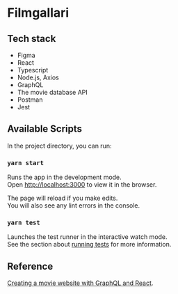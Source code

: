 # Filmgallari

## Tech stack

- Figma
- React
- Typescript
- Node.js, Axios
- GraphQL
- The movie database API
- Postman
- Jest

## Available Scripts

In the project directory, you can run:

### `yarn start`

Runs the app in the development mode.\
Open [http://localhost:3000](http://localhost:3000) to view it in the browser.

The page will reload if you make edits.\
You will also see any lint errors in the console.

### `yarn test`

Launches the test runner in the interactive watch mode.\
See the section about [running tests](https://facebook.github.io/create-react-app/docs/running-tests) for more information.


## Reference

[Creating a movie website with GraphQL and React](https://dev.to/aurelkurtula/creating-a-movie-website-with-graphql-and-react-25d4).


